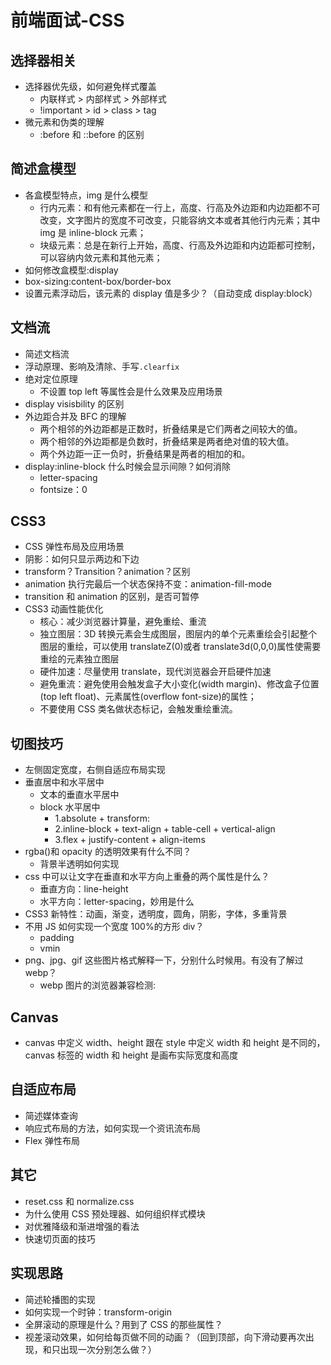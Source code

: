 # 前端面试-CSS

## 选择器相关

- 选择器优先级，如何避免样式覆盖
  - 内联样式 > 内部样式 > 外部样式
  - !important > id > class > tag
- 微元素和伪类的理解
  - :before 和 ::before 的区别

## 简述盒模型

- 各盒模型特点，img 是什么模型
  - 行内元素：和有他元素都在一行上，高度、行高及外边距和内边距都不可改变，文字图片的宽度不可改变，只能容纳文本或者其他行内元素；其中 img 是 inline-block 元素；
  - 块级元素：总是在新行上开始，高度、行高及外边距和内边距都可控制，可以容纳内敛元素和其他元素；
- 如何修改盒模型:display
- box-sizing:content-box/border-box
- 设置元素浮动后，该元素的 display 值是多少？（自动变成 display:block）

## 文档流

- 简述文档流
- 浮动原理、影响及清除、手写`.clearfix`
- 绝对定位原理
  - 不设置 top left 等属性会是什么效果及应用场景
- display visisbility 的区别
- 外边距合并及 BFC 的理解
  - 两个相邻的外边距都是正数时，折叠结果是它们两者之间较大的值。
  - 两个相邻的外边距都是负数时，折叠结果是两者绝对值的较大值。
  - 两个外边距一正一负时，折叠结果是两者的相加的和。
- display:inline-block 什么时候会显示间隙？如何消除
  - letter-spacing
  - fontsize：0

## CSS3

- CSS 弹性布局及应用场景
- 阴影：如何只显示两边和下边
- transform？Transition？animation？区别
- animation 执行完最后一个状态保持不变：animation-fill-mode
- transition 和 animation 的区别，是否可暂停
- CSS3 动画性能优化
  - 核心：减少浏览器计算量，避免重绘、重流
  - 独立图层：3D 转换元素会生成图层，图层内的单个元素重绘会引起整个图层的重绘，可以使用 translateZ(0)或者 translate3d(0,0,0)属性使需要重绘的元素独立图层
  - 硬件加速：尽量使用 translate，现代浏览器会开启硬件加速
  - 避免重流：避免使用会触发盒子大小变化(width margin)、修改盒子位置(top left float)、元素属性(overflow font-size)的属性；
  - 不要使用 CSS 类名做状态标记，会触发重绘重流。

## 切图技巧

- 左侧固定宽度，右侧自适应布局实现
- 垂直居中和水平居中
  - 文本的垂直水平居中
  - block 水平居中
    - 1.absolute + transform:
    - 2.inline-block + text-align + table-cell + vertical-align
    - 3.flex + justify-content + align-items
- rgba()和 opacity 的透明效果有什么不同？
  - 背景半透明如何实现
- css 中可以让文字在垂直和水平方向上重叠的两个属性是什么？
  - 垂直方向：line-height
  - 水平方向：letter-spacing，妙用是什么
- CSS3 新特性：动画，渐变，透明度，圆角，阴影，字体，多重背景
- 不用 JS 如何实现一个宽度 100%的方形 div？
  - padding
  - vmin
- png、jpg、gif 这些图片格式解释一下，分别什么时候用。有没有了解过 webp？
  - webp 图片的浏览器兼容检测:

## Canvas

- canvas 中定义 width、height 跟在 style 中定义 width 和 height 是不同的，canvas 标签的 width 和 height 是画布实际宽度和高度

## 自适应布局

- 简述媒体查询
- 响应式布局的方法，如何实现一个资讯流布局
- Flex 弹性布局

## 其它

- reset.css 和 normalize.css
- 为什么使用 CSS 预处理器、如何组织样式模块
- 对优雅降级和渐进增强的看法
- 快速切页面的技巧

## 实现思路

- 简述轮播图的实现
- 如何实现一个时钟：transform-origin
- 全屏滚动的原理是什么？用到了 CSS 的那些属性？
- 视差滚动效果，如何给每页做不同的动画？（回到顶部，向下滑动要再次出现，和只出现一次分别怎么做？）
